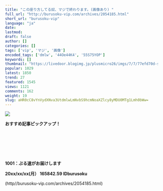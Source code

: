 ```yaml
---
title: "この座り方してる奴、マジで終わります。(画像あり) "
full_url: "http://burusoku-vip.com/archives/2054185.html"
short_url: "burusoku-vip"
language: "ja"
date: 
lastmod: 
draft: false
author: []
categories: []
tags: ['vip', 'マジ', '画像']
encoded_tags: ['dmlw', '44Oe44K4', '55S75YOP']
keywords: []
thumbnail: "https://livedoor.blogimg.jp/plusmicro26/imgs/7/7/77efd70d-s.png"
popular: 1029
latest: 1850
trend: 27
featured: 1545
views: 1121
comments: 162
weight: 19
slug: aHR0cC8vYnVydXNva3UtdmlwLmNvbS9hcmNoaXZlcy8yMDU0MTg1Lmh0bWw=
---
```


![](https://livedoor.blogimg.jp/plusmicro26/imgs/7/7/77efd70d-s.png)

<div><p><b>おすすめ記事ピックアップ！</b></p> <p class='g-ad1'> </p> <p class='g-ad2'> </p> <p></p><br> <br> <br> <p id='csw_block'></p> <p id='divSP1'> </p> <br><p><b>1001：ぶる速がお届けします <p> 20xx/xx/xx(月） 165842.59 IDburusoku</p></b></p> <p class='g-ad1'> </p> <p class='g-ad2'> </p> <p id='divSP'> </p> </div>

(http//burusoku-vip.com/archives/2054185.html)
